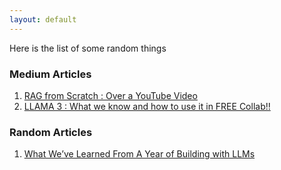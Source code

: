 ```yaml
---
layout: default
---
```


Here is the list of some random things

### Medium Articles

1. [RAG from Scratch : Over a YouTube Video](https://medium.com/@rohanvermaAI/rag-from-scratch-over-a-youtube-video-26c9502e112c)
2. [LLAMA 3 : What we know and how to use it in FREE Collab!!](https://medium.com/@rohanvermaAI/llama-3-what-we-know-and-how-to-use-it-in-free-collab-24ec5d6058ff)

### Random Articles

1. [What We’ve Learned From A Year of Building with LLMs](https://m3verma.github.io/Random/LLM/Building_LLM)

